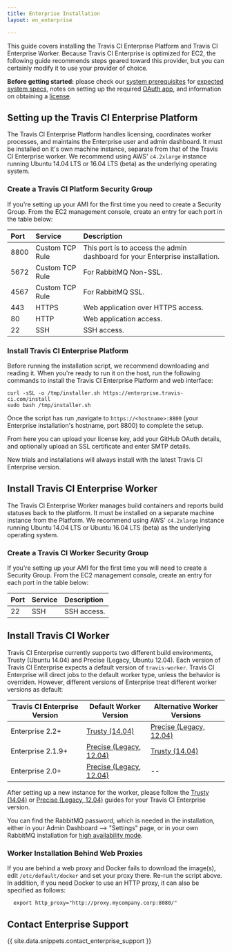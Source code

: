 ```yaml
---
title: Enterprise Installation
layout: en_enterprise

---
```


This guide covers installing the Travis CI Enterprise Platform and Travis CI
Enterprise Worker. Because Travis CI Enterprise is optimized for EC2, the following guide
recommends steps geared toward this provider, but you can certainly modify it to
use your provider of choice.

**Before getting started:** please check our [system prerequisites](/user/enterprise/prerequisites/) for
[expected system specs](/user/enterprise/prerequisites/#Host-Machine-Specs),
notes on setting up the required [OAuth app](/user/enterprise/prerequisites/#OAuth-App),
and information on obtaining a [license](/user/enterprise/prerequisites/#License).

<div id="toc"></div>

## Setting up the Travis CI Enterprise Platform

The Travis CI Enterprise Platform handles licensing, coordinates worker
processes, and maintains the Enterprise user and admin dashboard. It must be
installed on it's own machine instance, separate from that of the Travis CI
Enterprise worker. We recommend using AWS' `c4.2xlarge` instance running
Ubuntu 14.04 LTS or 16.04 LTS (beta) as the underlying operating system.

### Create a Travis CI Platform Security Group

If you're setting up your AMI for the first time you need to create
a Security Group. From the EC2 management console, create an entry for
each port in the table below:

| Port | Service         | Description                                                                  |
|:-----|:----------------|:-----------------------------------------------------------------------------|
| 8800 | Custom TCP Rule | This port is to access the admin dashboard for your Enterprise installation. |
| 5672 | Custom TCP Rule | For RabbitMQ Non-SSL.                                                        |
| 4567 | Custom TCP Rule | For RabbitMQ SSL.                                                            |
| 443  | HTTPS           | Web application over HTTPS access.                                           |
| 80   | HTTP            | Web application access.                                                      |
| 22   | SSH             | SSH access.                                                                  |

### Install Travis CI Enterprise Platform

Before running the installation script, we recommend downloading and reading it.
When you're ready to run it on the host, run the following commands to install the
Travis CI Enterprise Platform and web interface:

```
curl -sSL -o /tmp/installer.sh https://enterprise.travis-ci.com/install
sudo bash /tmp/installer.sh
```

Once the script has run ,navigate to `https://<hostname>:8800` (your Enterprise
installation's hostname, port 8800) to complete the setup.

From here you can upload your license key, add your GitHub OAuth details, and
optionally upload an SSL certificate and enter SMTP details.

New trials and installations will always install with the latest Travis CI Enterprise version.

## Install Travis CI Enterprise Worker

The Travis CI Enterprise Worker manages build containers and reports build
statuses back to the platform. It must be installed on a separate machine
instance from the Platform. We recommend using AWS' `c4.2xlarge` instance running
Ubuntu 14.04 LTS or Ubuntu 16.04 LTS (beta) as the underlying operating system.

### Create a Travis CI Worker Security Group

If you're setting up your AMI for the first time you will need to create
a Security Group. From the EC2 management console, create an entry for
each port in the table below:

| Port | Service | Description |
|:-----|:--------|:------------|
| 22   | SSH     | SSH access. |

## Install Travis CI Worker

Travis CI Enterprise currently supports two different build environments, Trusty (Ubuntu 14.04) and Precise (Legacy, Ubuntu 12.04). Each version of Travis CI Enterprise expects a default version of `travis-worker`. Travis CI Enterprise will direct jobs to the default worker type, unless the behavior is overriden. However, different versions of Enterprise treat different worker versions as default:

| Travis CI Enterprise Version | Default Worker Version | Alternative Worker Versions |
| -- | -- | -- |
| Enterprise 2.2+ | [Trusty (14.04)](/user/enterprise/trusty/) | [Precise (Legacy, 12.04)](/user/enterprise/precise/) |
| Enterprise 2.1.9+ | [Precise (Legacy, 12.04)](/user/enterprise/precise/) | [Trusty (14.04)](/user/enterprise/trusty/) |
| Enterprise 2.0+ | [Precise (Legacy, 12.04)](/user/enterprise/precise/) | -- |

After setting up a new instance for the worker, please follow the [Trusty (14.04)](/user/enterprise/trusty-build-containers/) or [Precise (Legacy, 12.04)](/user/enterprise/precise/) guides for your Travis CI Enterprise version. 

You can find the RabbitMQ password, which is needed in the installation, either in your Admin Dashboard --> "Settings" page, or in your own RabbitMQ installation for [high availability mode](/user/enterprise/high-availability/).

### Worker Installation Behind Web Proxies

<!-- TODO does this apply to the curl command or the bash tmp installer? -->

If you are behind a web proxy and Docker fails to download the image(s),
edit `/etc/default/docker` and set your proxy there. Re-run the script
above. In addition, if you need Docker to use an HTTP proxy, it can also be
specified as follows:

```
  export http_proxy="http://proxy.mycompany.corp:8080/"
```

## Contact Enterprise Support

{{ site.data.snippets.contact_enterprise_support }}
